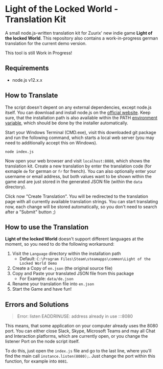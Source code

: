 Light of the Locked World - Translation Kit
===========================================
A small node.js-written translation kit for Zuurix' new indie game **Light of the locked World**. 
This repository also contains a work-in-progress german translation for the current demo version.

This tool is still Work in Progress!


Requirements
------------
- node.js v12.x.x


How to Translate
----------------
The script doesn't depent on any external dependencies, except node.js itself. You can download and 
install node.js on the [official website](https://nodejs.org/en/). Keep sure, that the installation 
path is also available within the PATH [environment variable](https://stackoverflow.com/a/27864253),
which should be done by the installer automatically.

Start your Windows Terminal (CMD.exe), visit this downloaded git package and run the following 
command, which starts a local web server (you may need to additionally accept this on Windows).

```
node index.js
```

Now open your web browser and visit `localhost:8080`, which shows the translation kit. Create a new 
translation by enter the translation code (for exmaple `de` for german or `fr` for french). You can 
also optionally enter your username or email address, but both values want to be shown within the 
game and are just stored in the generated JSON file (within the `data` directory).

Click now "Create Translation". You will be redirected to the translation page with all currently 
available translation strings. You can start translating now, each change will be stored 
automatically, so you don't need to search after a "Submit" button ;)

How to use the Translation
--------------------------
**Light of the locked World** doesn't support different languages at the moment, so you need to 
do the following workaround:

1. Visit the `Language` directory within the installation path
    - Default: `C:\Program Files\Steam\steamapps\common\Light of the Locked World Demo`
2. Create a Copy of `en.json` (the original source file)
3. Copy and Paste your translated JSON file from this package
    - For Example: `data/de.json`
4. Rename your translation file into `en.json`
5. Start the Game and have fun!


Errors and Solutions
--------------------
> Error: listen EADDRINUSE: address already in use :::8080

This means, that some application on your computer already uses the 8080 port. You can either close 
Slack, Skype, Microsoft Teams and may all Chat and Interaction platforms, which are currently open, 
or you change the listener Port on the node script itself.

To do this, just open the `index.js` file and go to the last line, where you'll find the main call
`instance.listen(8080);`. Just change the port within this function, for example into `8081`.
